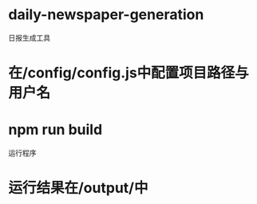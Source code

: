 # daily-newspaper-generation
日报生成工具


# 在/config/config.js中配置项目路径与用户名

# npm run build
运行程序

# 运行结果在/output/中